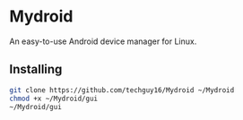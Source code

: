 # Mydroid

An easy-to-use Android device manager for Linux.

## Installing

```bash
git clone https://github.com/techguy16/Mydroid ~/Mydroid
chmod +x ~/Mydroid/gui
~/Mydroid/gui
```